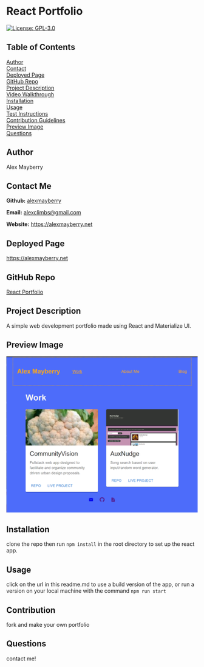 
  # React Portfolio

  [![License: GPL-3.0](https://img.shields.io/static/v1?label=License&message=GPL-3.0&color=green)](https://opensource.org/licenses/GPL-3.0)

  ## Table of Contents

  [Author](#author) <br>
  [Contact](#contact-me) <br>
  [Deployed Page](#deployed-page) <br>
  [GitHub Repo](#github-repo) <br>
  [Project Description](#project-description)<br>
  [Video Walkthrough](#video-walkthrough)<br>
  [Installation](#installation)<br>
  [Usage](#usage)<br>
  [Test Instructions](#testing)<br>
  [Contribution Guidelines](#contribution)<br>
  [Preview Image](#preview-image)<br>
  [Questions](#questions)<br>
 



  ## Author

  Alex Mayberry

  ## Contact Me

  **Github:** [alexmayberry](https://github.io/alexmayberry)

  **Email:** alexclimbs@gmail.com

  **Website:** https://alexmayberry.net

  ## Deployed Page
  
  https://alexmayberry.net

  ## GitHub Repo

  [React Portfolio](https://github.io/alexmayberry/react-portfolio)

  ## Project Description

  A simple web development portfolio made using React and Materialize UI.


  ## Preview Image

  ![image](/demo/portfolio-screenshot.PNG)

  ## Installation

  clone the repo then run `npm install` in the root directory to set up the react app.

  ## Usage

  click on the url in this readme.md to use a build version of the app, or run a version on your local machine with the command `npm run start`

  ## Contribution

  fork and make your own portfolio

  ## Questions

  contact me!
